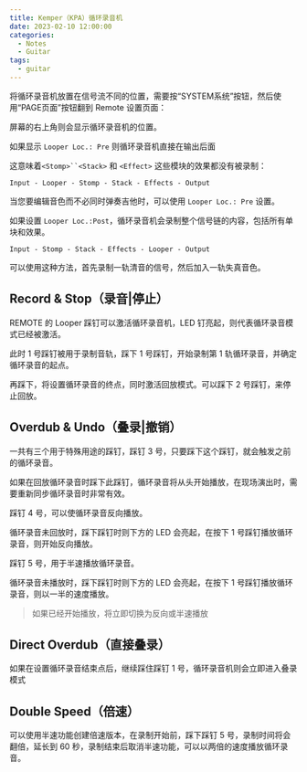 ```yaml
---
title: Kemper（KPA）循环录音机
date: 2023-02-10 12:00:00
categories:
  - Notes
  - Guitar
tags:
  - guitar
---
```


将循环录音机放置在信号流不同的位置，需要按“SYSTEM系统”按钮，然后使用“PAGE页面”按钮翻到 Remote 设置页面：

<hairy-image style="max-width: 1200px" src="https://pic.imgdb.cn/item/63e5bb3d4757feff339ab780.jpg" />

屏幕的右上角则会显示循环录音机的位置。

如果显示 `Looper Loc.: Pre` 则循环录音机直接在输出后面

这意味着`<Stomp>``<Stack>` 和 `<Effect>` 这些模块的效果都没有被录制：

`Input - Looper - Stomp - Stack - Effects - Output`

当您要编辑音色而不必同时弹奏吉他时，可以使用 `Looper Loc.: Pre` 设置。

如果设置 `Looper Loc.:Post`，循环录音机会录制整个信号链的内容，包括所有单块和效果。

`Input - Stomp - Stack - Effects - Looper - Output`

可以使用这种方法，首先录制一轨清音的信号，然后加入一轨失真音色。

<!-- more -->

## Record & Stop（录音|停止）

REMOTE 的 Looper 踩钉可以激活循环录音机，LED 钉亮起，则代表循环录音模式已经被激活。

<hairy-image style="max-width: 1200px" src="https://pic.imgdb.cn/item/63e5bef04757feff339fe5a3.jpg" />

此时 1 号踩钉被用于录制音轨，踩下 1 号踩钉，开始录制第 1 轨循环录音，并确定循环录音的起点。

再踩下，将设置循环录音的终点，同时激活回放模式。可以踩下 2 号踩钉，来停止回放。

## Overdub & Undo（叠录|撤销）

一共有三个用于特殊用途的踩钉，踩钉 3 号，只要踩下这个踩钉，就会触发之前的循环录音。

<hairy-image style="max-width: 1200px" src="https://pic.imgdb.cn/item/63e5c04e4757feff33a1c34e.jpg" />

如果在回放循环录音时踩下此踩钉，循环录音将从头开始播放，在现场演出时，需要重新同步循环录音时非常有效。

踩钉 4 号，可以使循环录音反向播放。

<hairy-image style="max-width: 1200px" src="https://pic.imgdb.cn/item/63e5c2c64757feff33a5bcdd.jpg" />

循环录音未回放时，踩下踩钉时则下方的 LED 会亮起，在按下 1 号踩钉播放循环录音，则开始反向播放。

踩钉 5 号，用于半速播放循环录音。

<hairy-image style="max-width: 1200px" src="https://pic.imgdb.cn/item/63e5c36f4757feff33a69d0b.jpg" />

循环录音未播放时，踩下踩钉时则下方的 LED 会亮起，在按下 1 号踩钉播放循环录音，则以一半的速度播放。

> 如果已经开始播放，将立即切换为反向或半速播放

## Direct Overdub（直接叠录）

如果在设置循环录音结束点后，继续踩住踩钉 1 号，循环录音机则会立即进入叠录模式

## Double Speed（倍速）

可以使用半速功能创建倍速版本，在录制开始前，踩下踩钉 5 号，录制时间将会翻倍，延长到 60 秒，录制结束后取消半速功能，可以以两倍的速度播放循环录音。

<hairy-image style="max-width: 1200px" src="https://pic.imgdb.cn/item/63e5c5274757feff33a8ce78.jpg" />
